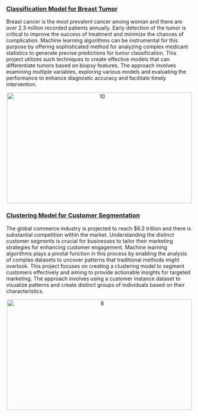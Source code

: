 ### [Classification Model for Breast Tumor](https://github.com/AzmaynInkishaf/Classification-Model-for-Breast-Tumor)

Breast cancer is the most prevalent cancer among woman and there are over 2.3 million recorded patients annually. Early detection of the tumor is critical to improve the success of treatment and minimize the chances of complication. Machine learning algorithms can be instrumental for this purpose by offering sophisticated method for analyzing complex medicant statistics to generate precise predictions for tumor classification. This project utilizes such techniques to create effective models that can differentiate tumors based on biopsy features. The approach involves examining multiple variables, exploring various models and evaluating the performance to enhance diagnostic accuracy and facilitate timely intervention.

<p align="center"><img src="https://github.com/user-attachments/assets/bf0552ba-aefb-417f-b9d0-5c2ebaae5323" alt="10" style="width: 500px; height: 300px;"></p>

### [Clustering Model for Customer Segmentation](https://github.com/AzmaynInkishaf/Clustering-Model-for-Customer-Segmentation/tree/main)

The global commerce industry is projected to reach $6.3 trillion and there is substantial competition within the market. Understanding the distinct customer segments is crucial for businesses to tailor their marketing strategies for enhancing customer engagement. Machine learning algorithms plays a pivotal function in this process by enabling the analysis of complex datasets to uncover patterns that traditional methods might overlook. This project focuses on creating a clustering model to segment customers effectively and aiming to provide actionable insights for targeted marketing. The approach involves using a customer instance dataset to visualize patterns and create distinct groups of individuals based on their characteristics.

<p align="center"><img src="https://github.com/user-attachments/assets/1935e607-723f-4a52-9fa8-581d88ef4321" alt="8" style="width: 500px; height: 300px;"></p>
